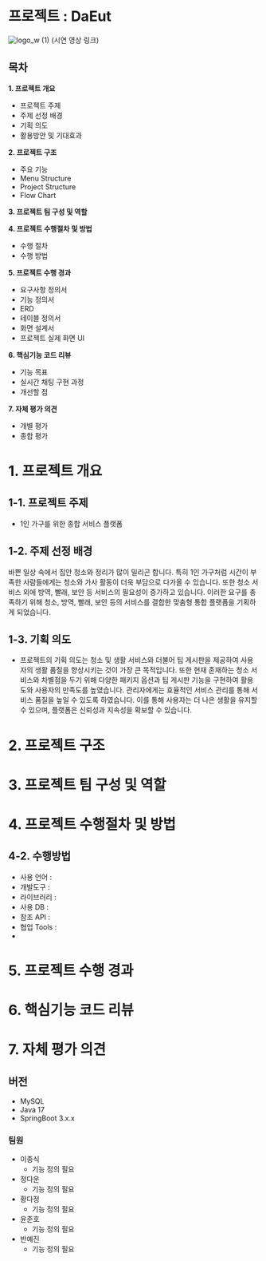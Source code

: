# 프로젝트 : DaEut
![logo_w (1)](https://github.com/JongsikLEE01/MSA5_MainProject/assets/160221884/927fa3b1-b3c3-4378-a5d9-838d4db9d9db)
(시연 영상 링크)

## 목차
**1. 프로젝트 개요**
<br>
- 프로젝트 주제
- 주제 선정 배경
- 기획 의도
- 활용방안 및 기대효과
      
**2. 프로젝트 구조**
<br>
- 주요 기능
- Menu Structure
- Project Structure
- Flow Chart
    
**3. 프로젝트 팀 구성 및 역할**
<br>

**4. 프로젝트 수행절차 및 방법**
<br>
- 수행 절차
- 수행 방법 
    
**5. 프로젝트 수행 경과**
<br>
- 요구사항 정의서
- 기능 정의서
- ERD
-  테이블 정의서
-  화면 설계서
- 프로젝트 실제 화면 UI
  
**6. 핵심기능 코드 리뷰**
<br>
- 기능 목표
- 실시간 채팅 구현 과정
- 개선할 점
     
**7. 자체 평가 의견**
<br>
- 개별 평가
- 종합 평가

# 1. 프로젝트 개요
## 1-1. 프로젝트 주제
- 1인 가구를 위한 종합 서비스 플랫폼
## 1-2. 주제 선정 배경
바쁜 일상 속에서 집안 청소와 정리가 많이 밀리곤 합니다.
특히 1인 가구처럼 시간이 부족한 사람들에게는 청소와 가사 활동이 더욱 부담으로 다가올 수 있습니다.
또한 청소 서비스 외에 방역, 빨래, 보안 등 서비스의 필요성이 증가하고 있습니다.
이러한 요구를 충족하기 위해 청소, 방역, 빨래, 보안 등의 서비스를 결합한 맞춤형 통합 플랫폼을 기획하게 되었습니다.
## 1-3. 기획 의도
- 프로젝트의 기획 의도는 청소 및 생활 서비스와 더불어 팁 게시판을 제공하여 사용자의 생활 품질을 향상시키는 것이 가장 큰 목적입니다.
또한 현재 존재하는 청소 서비스와 차별점을 두기 위해 다양한 패키지 옵션과 팁 게시판 기능을 구현하여 활용도와 사용자의 만족도를 높였습니다.
관리자에게는 효율적인 서비스 관리를 통해 서비스 품질을 높일 수 있도록 하였습니다.
이를 통해 사용자는 더 나은 생활을 유지할 수 있으며, 플랫폼은 신뢰성과 지속성을 확보할 수 있습니다.

# 2. 프로젝트 구조

# 3. 프로젝트 팀 구성 및 역할

# 4. 프로젝트 수행절차 및 방법
## 4-2. 수행방법
- 사용 언어 :       
- 개발도구 :   
- 라이브러리 : 
- 사용 DB : 
- 참조 API : 
- 협업 Tools :
- 
# 5. 프로젝트 수행 경과

# 6. 핵심기능 코드 리뷰

# 7. 자체 평가 의견

## 버전
- MySQL
- Java 17
- SpringBoot 3.x.x

### 팀원
- 이종식
    - 기능 정의 필요
- 정다운
    - 기능 정의 필요
- 황다정
    - 기능 정의 필요
- 윤준호
    - 기능 정의 필요
- 반예진
    - 기능 정의 필요


